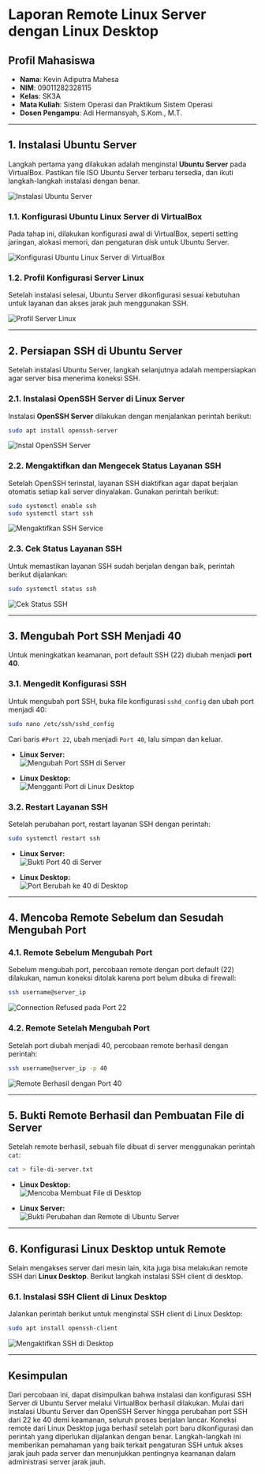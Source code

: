 # Laporan Remote Linux Server dengan Linux Desktop

## Profil Mahasiswa
- **Nama**: Kevin Adiputra Mahesa
- **NIM**: 09011282328115
- **Kelas**: SK3A
- **Mata Kuliah**: Sistem Operasi dan Praktikum Sistem Operasi
- **Dosen Pengampu**: Adi Hermansyah, S.Kom., M.T.

---

## 1. Instalasi Ubuntu Server
Langkah pertama yang dilakukan adalah menginstal **Ubuntu Server** pada VirtualBox. Pastikan file ISO Ubuntu Server terbaru tersedia, dan ikuti langkah-langkah instalasi dengan benar.

![Instalasi Ubuntu Server](https://github.com/user-attachments/assets/2474a03e-6718-43c5-8e94-347527e84444)

### 1.1. Konfigurasi Ubuntu Linux Server di VirtualBox
Pada tahap ini, dilakukan konfigurasi awal di VirtualBox, seperti setting jaringan, alokasi memori, dan pengaturan disk untuk Ubuntu Server.

![Konfigurasi Ubuntu Linux Server di VirtualBox](https://github.com/user-attachments/assets/6b5c1446-15ff-434c-8a29-98027878ac53)

### 1.2. Profil Konfigurasi Server Linux
Setelah instalasi selesai, Ubuntu Server dikonfigurasi sesuai kebutuhan untuk layanan dan akses jarak jauh menggunakan SSH.

![Profil Server Linux](https://github.com/user-attachments/assets/be8de0d0-b393-48e9-b8ed-6ab01bc57bf7)

---

## 2. Persiapan SSH di Ubuntu Server
Setelah instalasi Ubuntu Server, langkah selanjutnya adalah mempersiapkan agar server bisa menerima koneksi SSH.

### 2.1. Instalasi OpenSSH Server di Linux Server
Instalasi **OpenSSH Server** dilakukan dengan menjalankan perintah berikut:

```bash
sudo apt install openssh-server
```

![Instal OpenSSH Server](https://github.com/user-attachments/assets/f0747fd9-4f70-407f-b033-18d3cdeef098)

### 2.2. Mengaktifkan dan Mengecek Status Layanan SSH
Setelah OpenSSH terinstal, layanan SSH diaktifkan agar dapat berjalan otomatis setiap kali server dinyalakan. Gunakan perintah berikut:

```bash
sudo systemctl enable ssh
sudo systemctl start ssh
```

![Mengaktifkan SSH Service](https://github.com/user-attachments/assets/80a1557c-0ddd-44c9-9bbb-f82ed4940feb)

### 2.3. Cek Status Layanan SSH
Untuk memastikan layanan SSH sudah berjalan dengan baik, perintah berikut dijalankan:

```bash
sudo systemctl status ssh
```

![Cek Status SSH](https://github.com/user-attachments/assets/05ec42e4-6d41-4fee-a977-439f388bcac6)

---

## 3. Mengubah Port SSH Menjadi 40
Untuk meningkatkan keamanan, port default SSH (22) diubah menjadi **port 40**.

### 3.1. Mengedit Konfigurasi SSH
Untuk mengubah port SSH, buka file konfigurasi `sshd_config` dan ubah port menjadi 40:

```bash
sudo nano /etc/ssh/sshd_config
```

Cari baris `#Port 22`, ubah menjadi `Port 40`, lalu simpan dan keluar.

- **Linux Server:**  
  ![Mengubah Port SSH di Server](https://github.com/user-attachments/assets/a05573a4-cc53-40f0-8125-d70778a7dd58)
  
- **Linux Desktop:**  
  ![Mengganti Port di Linux Desktop](https://github.com/user-attachments/assets/2d611b5c-ecdb-4f48-aecc-4871d20cb83e)

### 3.2. Restart Layanan SSH
Setelah perubahan port, restart layanan SSH dengan perintah:

```bash
sudo systemctl restart ssh
```

- **Linux Server:**  
  ![Bukti Port 40 di Server](https://github.com/user-attachments/assets/3559fcc2-b11d-4f44-af5f-2679b529b224)
  
- **Linux Desktop:**  
  ![Port Berubah ke 40 di Desktop](https://github.com/user-attachments/assets/b4cb50e7-8c49-43b8-a2ff-c1df9d48ed68)

---

## 4. Mencoba Remote Sebelum dan Sesudah Mengubah Port

### 4.1. Remote Sebelum Mengubah Port
Sebelum mengubah port, percobaan remote dengan port default (22) dilakukan, namun koneksi ditolak karena port belum dibuka di firewall:

```bash
ssh username@server_ip
```

![Connection Refused pada Port 22](https://github.com/user-attachments/assets/9fff286b-4844-4ab4-bbd3-b0d51bacbd3f)

### 4.2. Remote Setelah Mengubah Port
Setelah port diubah menjadi 40, percobaan remote berhasil dengan perintah:

```bash
ssh username@server_ip -p 40
```

![Remote Berhasil dengan Port 40](https://github.com/user-attachments/assets/296b060d-a831-4321-b1ef-be3e639d7eaa)

---

## 5. Bukti Remote Berhasil dan Pembuatan File di Server
Setelah remote berhasil, sebuah file dibuat di server menggunakan perintah `cat`:

```bash
cat > file-di-server.txt
```

- **Linux Desktop:**  
  ![Mencoba Membuat File di Desktop](https://github.com/user-attachments/assets/081a3e8d-8d52-4d5b-9d23-39b41d682bf4)

- **Linux Server:**  
  ![Bukti Perubahan dan Remote di Ubuntu Server](https://github.com/user-attachments/assets/aa6916d8-a601-41f5-91b1-6aa95128e422)

---

## 6. Konfigurasi Linux Desktop untuk Remote
Selain mengakses server dari mesin lain, kita juga bisa melakukan remote SSH dari **Linux Desktop**. Berikut langkah instalasi SSH client di desktop.

### 6.1. Instalasi SSH Client di Linux Desktop
Jalankan perintah berikut untuk menginstal SSH client di Linux Desktop:

```bash
sudo apt install openssh-client
```

![Mengaktifkan SSH di Desktop](https://github.com/user-attachments/assets/be32ef4d-a04e-41c8-8247-f87604fc8808)

---

## Kesimpulan
Dari percobaan ini, dapat disimpulkan bahwa instalasi dan konfigurasi SSH Server di Ubuntu Server melalui VirtualBox berhasil dilakukan. Mulai dari instalasi Ubuntu Server dan OpenSSH Server hingga perubahan port SSH dari 22 ke 40 demi keamanan, seluruh proses berjalan lancar. Koneksi remote dari Linux Desktop juga berhasil setelah port baru dikonfigurasi dan perintah yang diperlukan dijalankan dengan benar. Langkah-langkah ini memberikan pemahaman yang baik terkait pengaturan SSH untuk akses jarak jauh pada server dan menunjukkan pentingnya keamanan dalam administrasi server jarak jauh.
